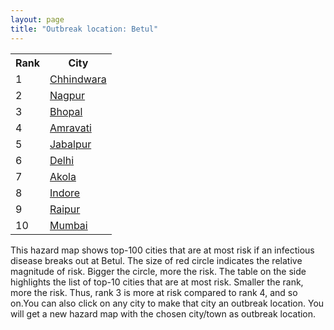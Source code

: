 ```yaml
---
layout: page
title: "Outbreak location: Betul"
---
```

<div class="flex-container">
<div class="flex-item-left" id="mapid">
<script src="https://buda-magenta.github.io/hazard_map/load_map.js"></script>

<script>
var marker_outbreak = L.marker([21.879616, 77.875681],{"autoPan": true}).addTo(map); marker_outbreak.bindTooltip("Betul").openTooltip();

var circle_1 = L.circle([22.139831, 78.809645], {"pane": "markerPane", "color": "red", "fill": true, "fillOpacity": 0.2, "fillRule": "evenodd", "lineCap": "round", "lineJoin": "round", "opacity": 1.0, "radius": 158256, "stroke": true, "weight": 3}).addTo(map);
circle_1.bindTooltip("Chhindwara<br>rank: 1<br>hazard index: 0.158257")
circle_1.bindPopup('<a href="https://buda-magenta.github.io/hazard_map/Chhindwara">Chhindwara</a>')

var circle_2 = L.circle([21.149813, 79.082056], {"pane": "markerPane", "color": "red", "fill": true, "fillOpacity": 0.2, "fillRule": "evenodd", "lineCap": "round", "lineJoin": "round", "opacity": 1.0, "radius": 125658, "stroke": true, "weight": 3}).addTo(map);
circle_2.bindTooltip("Nagpur<br>rank: 2<br>hazard index: 0.125658")
circle_2.bindPopup('<a href="https://buda-magenta.github.io/hazard_map/Nagpur">Nagpur</a>')

var circle_3 = L.circle([23.258486, 77.401989], {"pane": "markerPane", "color": "red", "fill": true, "fillOpacity": 0.2, "fillRule": "evenodd", "lineCap": "round", "lineJoin": "round", "opacity": 1.0, "radius": 26690, "stroke": true, "weight": 3}).addTo(map);
circle_3.bindTooltip("Bhopal<br>rank: 3<br>hazard index: 0.026691")
circle_3.bindPopup('<a href="https://buda-magenta.github.io/hazard_map/Bhopal">Bhopal</a>')

var circle_4 = L.circle([21.154541, 77.644296], {"pane": "markerPane", "color": "red", "fill": true, "fillOpacity": 0.2, "fillRule": "evenodd", "lineCap": "round", "lineJoin": "round", "opacity": 1.0, "radius": 9213, "stroke": true, "weight": 3}).addTo(map);
circle_4.bindTooltip("Amravati<br>rank: 4<br>hazard index: 0.009213")
circle_4.bindPopup('<a href="https://buda-magenta.github.io/hazard_map/Amravati">Amravati</a>')

var circle_5 = L.circle([23.160894, 79.949770], {"pane": "markerPane", "color": "red", "fill": true, "fillOpacity": 0.2, "fillRule": "evenodd", "lineCap": "round", "lineJoin": "round", "opacity": 1.0, "radius": 6919, "stroke": true, "weight": 3}).addTo(map);
circle_5.bindTooltip("Jabalpur<br>rank: 5<br>hazard index: 0.006920")
circle_5.bindPopup('<a href="https://buda-magenta.github.io/hazard_map/Jabalpur">Jabalpur</a>')

var circle_6 = L.circle([28.651718, 77.221939], {"pane": "markerPane", "color": "red", "fill": true, "fillOpacity": 0.2, "fillRule": "evenodd", "lineCap": "round", "lineJoin": "round", "opacity": 1.0, "radius": 6880, "stroke": true, "weight": 3}).addTo(map);
circle_6.bindTooltip("Delhi<br>rank: 6<br>hazard index: 0.006881")
circle_6.bindPopup('<a href="https://buda-magenta.github.io/hazard_map/Delhi">Delhi</a>')

var circle_7 = L.circle([20.761862, 77.192172], {"pane": "markerPane", "color": "red", "fill": true, "fillOpacity": 0.2, "fillRule": "evenodd", "lineCap": "round", "lineJoin": "round", "opacity": 1.0, "radius": 5967, "stroke": true, "weight": 3}).addTo(map);
circle_7.bindTooltip("Akola<br>rank: 7<br>hazard index: 0.005967")
circle_7.bindPopup('<a href="https://buda-magenta.github.io/hazard_map/Akola">Akola</a>')

var circle_8 = L.circle([22.720362, 75.868200], {"pane": "markerPane", "color": "red", "fill": true, "fillOpacity": 0.2, "fillRule": "evenodd", "lineCap": "round", "lineJoin": "round", "opacity": 1.0, "radius": 5952, "stroke": true, "weight": 3}).addTo(map);
circle_8.bindTooltip("Indore<br>rank: 8<br>hazard index: 0.005952")
circle_8.bindPopup('<a href="https://buda-magenta.github.io/hazard_map/Indore">Indore</a>')

var circle_9 = L.circle([21.237947, 81.633683], {"pane": "markerPane", "color": "red", "fill": true, "fillOpacity": 0.2, "fillRule": "evenodd", "lineCap": "round", "lineJoin": "round", "opacity": 1.0, "radius": 4063, "stroke": true, "weight": 3}).addTo(map);
circle_9.bindTooltip("Raipur<br>rank: 9<br>hazard index: 0.004063")
circle_9.bindPopup('<a href="https://buda-magenta.github.io/hazard_map/Raipur">Raipur</a>')

var circle_10 = L.circle([19.075990, 72.877393], {"pane": "markerPane", "color": "red", "fill": true, "fillOpacity": 0.2, "fillRule": "evenodd", "lineCap": "round", "lineJoin": "round", "opacity": 1.0, "radius": 4004, "stroke": true, "weight": 3}).addTo(map);
circle_10.bindTooltip("Mumbai<br>rank: 10<br>hazard index: 0.004005")
circle_10.bindPopup('<a href="https://buda-magenta.github.io/hazard_map/Mumbai">Mumbai</a>')

var circle_11 = L.circle([21.977864, 76.568828], {"pane": "markerPane", "color": "red", "fill": true, "fillOpacity": 0.2, "fillRule": "evenodd", "lineCap": "round", "lineJoin": "round", "opacity": 1.0, "radius": 3950, "stroke": true, "weight": 3}).addTo(map);
circle_11.bindTooltip("Khandwa<br>rank: 11<br>hazard index: 0.003951")
circle_11.bindPopup('<a href="https://buda-magenta.github.io/hazard_map/Khandwa">Khandwa</a>')

var circle_12 = L.circle([25.531031, 78.652689], {"pane": "markerPane", "color": "red", "fill": true, "fillOpacity": 0.2, "fillRule": "evenodd", "lineCap": "round", "lineJoin": "round", "opacity": 1.0, "radius": 3395, "stroke": true, "weight": 3}).addTo(map);
circle_12.bindTooltip("Jhansi<br>rank: 12<br>hazard index: 0.003395")
circle_12.bindPopup('<a href="https://buda-magenta.github.io/hazard_map/Jhansi">Jhansi</a>')

var circle_13 = L.circle([20.030976, 79.358139], {"pane": "markerPane", "color": "red", "fill": true, "fillOpacity": 0.2, "fillRule": "evenodd", "lineCap": "round", "lineJoin": "round", "opacity": 1.0, "radius": 2952, "stroke": true, "weight": 3}).addTo(map);
circle_13.bindTooltip("Chandrapur<br>rank: 13<br>hazard index: 0.002952")
circle_13.bindPopup('<a href="https://buda-magenta.github.io/hazard_map/Chandrapur">Chandrapur</a>')

var circle_14 = L.circle([21.145629, 80.268387], {"pane": "markerPane", "color": "red", "fill": true, "fillOpacity": 0.2, "fillRule": "evenodd", "lineCap": "round", "lineJoin": "round", "opacity": 1.0, "radius": 2565, "stroke": true, "weight": 3}).addTo(map);
circle_14.bindTooltip("Gondiya<br>rank: 14<br>hazard index: 0.002566")
circle_14.bindPopup('<a href="https://buda-magenta.github.io/hazard_map/Gondiya">Gondiya</a>')

var circle_15 = L.circle([22.275879, 79.721045], {"pane": "markerPane", "color": "red", "fill": true, "fillOpacity": 0.2, "fillRule": "evenodd", "lineCap": "round", "lineJoin": "round", "opacity": 1.0, "radius": 1841, "stroke": true, "weight": 3}).addTo(map);
circle_15.bindTooltip("Seoni<br>rank: 15<br>hazard index: 0.001842")
circle_15.bindPopup('<a href="https://buda-magenta.github.io/hazard_map/Seoni">Seoni</a>')

var circle_16 = L.circle([20.475195, 78.742396], {"pane": "markerPane", "color": "red", "fill": true, "fillOpacity": 0.2, "fillRule": "evenodd", "lineCap": "round", "lineJoin": "round", "opacity": 1.0, "radius": 1729, "stroke": true, "weight": 3}).addTo(map);
circle_16.bindTooltip("Hinganghat<br>rank: 16<br>hazard index: 0.001729")
circle_16.bindPopup('<a href="https://buda-magenta.github.io/hazard_map/Hinganghat">Hinganghat</a>')

var circle_17 = L.circle([22.600150, 77.926645], {"pane": "markerPane", "color": "red", "fill": true, "fillOpacity": 0.2, "fillRule": "evenodd", "lineCap": "round", "lineJoin": "round", "opacity": 1.0, "radius": 1693, "stroke": true, "weight": 3}).addTo(map);
circle_17.bindTooltip("Hoshangabad<br>rank: 17<br>hazard index: 0.001693")
circle_17.bindPopup('<a href="https://buda-magenta.github.io/hazard_map/Hoshangabad">Hoshangabad</a>')

var circle_18 = L.circle([25.438130, 81.833800], {"pane": "markerPane", "color": "red", "fill": true, "fillOpacity": 0.2, "fillRule": "evenodd", "lineCap": "round", "lineJoin": "round", "opacity": 1.0, "radius": 1665, "stroke": true, "weight": 3}).addTo(map);
circle_18.bindTooltip("Allahabad<br>rank: 18<br>hazard index: 0.001666")
circle_18.bindPopup('<a href="https://buda-magenta.github.io/hazard_map/Allahabad">Allahabad</a>')

var circle_19 = L.circle([17.388786, 78.461065], {"pane": "markerPane", "color": "red", "fill": true, "fillOpacity": 0.2, "fillRule": "evenodd", "lineCap": "round", "lineJoin": "round", "opacity": 1.0, "radius": 1646, "stroke": true, "weight": 3}).addTo(map);
circle_19.bindTooltip("Hyderabad<br>rank: 19<br>hazard index: 0.001647")
circle_19.bindPopup('<a href="https://buda-magenta.github.io/hazard_map/Hyderabad">Hyderabad</a>')

var circle_20 = L.circle([20.325704, 78.116914], {"pane": "markerPane", "color": "red", "fill": true, "fillOpacity": 0.2, "fillRule": "evenodd", "lineCap": "round", "lineJoin": "round", "opacity": 1.0, "radius": 1608, "stroke": true, "weight": 3}).addTo(map);
circle_20.bindTooltip("Yavatmal<br>rank: 20<br>hazard index: 0.001608")
circle_20.bindPopup('<a href="https://buda-magenta.github.io/hazard_map/Yavatmal">Yavatmal</a>')

var circle_21 = L.circle([23.115688, 77.066239], {"pane": "markerPane", "color": "red", "fill": true, "fillOpacity": 0.2, "fillRule": "evenodd", "lineCap": "round", "lineJoin": "round", "opacity": 1.0, "radius": 1566, "stroke": true, "weight": 3}).addTo(map);
circle_21.bindTooltip("Sehore<br>rank: 21<br>hazard index: 0.001566")
circle_21.bindPopup('<a href="https://buda-magenta.github.io/hazard_map/Sehore">Sehore</a>')

var circle_22 = L.circle([22.541418, 88.357691], {"pane": "markerPane", "color": "red", "fill": true, "fillOpacity": 0.2, "fillRule": "evenodd", "lineCap": "round", "lineJoin": "round", "opacity": 1.0, "radius": 1563, "stroke": true, "weight": 3}).addTo(map);
circle_22.bindTooltip("Kolkata<br>rank: 22<br>hazard index: 0.001564")
circle_22.bindPopup('<a href="https://buda-magenta.github.io/hazard_map/Kolkata">Kolkata</a>')

var circle_23 = L.circle([18.521428, 73.854454], {"pane": "markerPane", "color": "red", "fill": true, "fillOpacity": 0.2, "fillRule": "evenodd", "lineCap": "round", "lineJoin": "round", "opacity": 1.0, "radius": 1524, "stroke": true, "weight": 3}).addTo(map);
circle_23.bindTooltip("Pune<br>rank: 23<br>hazard index: 0.001524")
circle_23.bindPopup('<a href="https://buda-magenta.github.io/hazard_map/Pune">Pune</a>')

var circle_24 = L.circle([20.825623, 78.613146], {"pane": "markerPane", "color": "red", "fill": true, "fillOpacity": 0.2, "fillRule": "evenodd", "lineCap": "round", "lineJoin": "round", "opacity": 1.0, "radius": 1520, "stroke": true, "weight": 3}).addTo(map);
circle_24.bindTooltip("Wardha<br>rank: 24<br>hazard index: 0.001521")
circle_24.bindPopup('<a href="https://buda-magenta.github.io/hazard_map/Wardha">Wardha</a>')

var circle_25 = L.circle([20.843512, 75.525927], {"pane": "markerPane", "color": "red", "fill": true, "fillOpacity": 0.2, "fillRule": "evenodd", "lineCap": "round", "lineJoin": "round", "opacity": 1.0, "radius": 1324, "stroke": true, "weight": 3}).addTo(map);
circle_25.bindTooltip("Jalgaon<br>rank: 25<br>hazard index: 0.001324")
circle_25.bindPopup('<a href="https://buda-magenta.github.io/hazard_map/Jalgaon">Jalgaon</a>')

var circle_26 = L.circle([20.972740, 80.691555], {"pane": "markerPane", "color": "red", "fill": true, "fillOpacity": 0.2, "fillRule": "evenodd", "lineCap": "round", "lineJoin": "round", "opacity": 1.0, "radius": 1281, "stroke": true, "weight": 3}).addTo(map);
circle_26.bindTooltip("Rajnandgaon<br>rank: 26<br>hazard index: 0.001282")
circle_26.bindPopup('<a href="https://buda-magenta.github.io/hazard_map/Rajnandgaon">Rajnandgaon</a>')

var circle_27 = L.circle([13.083694, 80.270186], {"pane": "markerPane", "color": "red", "fill": true, "fillOpacity": 0.2, "fillRule": "evenodd", "lineCap": "round", "lineJoin": "round", "opacity": 1.0, "radius": 1273, "stroke": true, "weight": 3}).addTo(map);
circle_27.bindTooltip("Chennai<br>rank: 27<br>hazard index: 0.001274")
circle_27.bindPopup('<a href="https://buda-magenta.github.io/hazard_map/Chennai">Chennai</a>')

var circle_28 = L.circle([26.269721, 82.994425], {"pane": "markerPane", "color": "red", "fill": true, "fillOpacity": 0.2, "fillRule": "evenodd", "lineCap": "round", "lineJoin": "round", "opacity": 1.0, "radius": 1245, "stroke": true, "weight": 3}).addTo(map);
circle_28.bindTooltip("Burhanpur<br>rank: 28<br>hazard index: 0.001246")
circle_28.bindPopup('<a href="https://buda-magenta.github.io/hazard_map/Burhanpur">Burhanpur</a>')

var circle_29 = L.circle([20.993276, 75.839983], {"pane": "markerPane", "color": "red", "fill": true, "fillOpacity": 0.2, "fillRule": "evenodd", "lineCap": "round", "lineJoin": "round", "opacity": 1.0, "radius": 1140, "stroke": true, "weight": 3}).addTo(map);
circle_29.bindTooltip("Bhusawal<br>rank: 29<br>hazard index: 0.001140")
circle_29.bindPopup('<a href="https://buda-magenta.github.io/hazard_map/Bhusawal">Bhusawal</a>')

var circle_30 = L.circle([12.979120, 77.591300], {"pane": "markerPane", "color": "red", "fill": true, "fillOpacity": 0.2, "fillRule": "evenodd", "lineCap": "round", "lineJoin": "round", "opacity": 1.0, "radius": 1074, "stroke": true, "weight": 3}).addTo(map);
circle_30.bindTooltip("Bangalore<br>rank: 30<br>hazard index: 0.001074")
circle_30.bindPopup('<a href="https://buda-magenta.github.io/hazard_map/Bangalore">Bangalore</a>')

var circle_31 = L.circle([21.199035, 81.397955], {"pane": "markerPane", "color": "red", "fill": true, "fillOpacity": 0.2, "fillRule": "evenodd", "lineCap": "round", "lineJoin": "round", "opacity": 1.0, "radius": 1069, "stroke": true, "weight": 3}).addTo(map);
circle_31.bindTooltip("Durg<br>rank: 31<br>hazard index: 0.001070")
circle_31.bindPopup('<a href="https://buda-magenta.github.io/hazard_map/Durg">Durg</a>')

var circle_32 = L.circle([25.335649, 83.007629], {"pane": "markerPane", "color": "red", "fill": true, "fillOpacity": 0.2, "fillRule": "evenodd", "lineCap": "round", "lineJoin": "round", "opacity": 1.0, "radius": 1013, "stroke": true, "weight": 3}).addTo(map);
circle_32.bindTooltip("Varanasi<br>rank: 32<br>hazard index: 0.001014")
circle_32.bindPopup('<a href="https://buda-magenta.github.io/hazard_map/Varanasi">Varanasi</a>')

var circle_33 = L.circle([23.750000, 79.583333], {"pane": "markerPane", "color": "red", "fill": true, "fillOpacity": 0.2, "fillRule": "evenodd", "lineCap": "round", "lineJoin": "round", "opacity": 1.0, "radius": 995, "stroke": true, "weight": 3}).addTo(map);
circle_33.bindTooltip("Damoh<br>rank: 33<br>hazard index: 0.000995")
circle_33.bindPopup('<a href="https://buda-magenta.github.io/hazard_map/Damoh">Damoh</a>')

var circle_34 = L.circle([22.383333, 82.133333], {"pane": "markerPane", "color": "red", "fill": true, "fillOpacity": 0.2, "fillRule": "evenodd", "lineCap": "round", "lineJoin": "round", "opacity": 1.0, "radius": 945, "stroke": true, "weight": 3}).addTo(map);
circle_34.bindTooltip("Bilaspur<br>rank: 34<br>hazard index: 0.000945")
circle_34.bindPopup('<a href="https://buda-magenta.github.io/hazard_map/Bilaspur">Bilaspur</a>')

var circle_35 = L.circle([23.916667, 78.000000], {"pane": "markerPane", "color": "red", "fill": true, "fillOpacity": 0.2, "fillRule": "evenodd", "lineCap": "round", "lineJoin": "round", "opacity": 1.0, "radius": 935, "stroke": true, "weight": 3}).addTo(map);
circle_35.bindTooltip("Vidisha<br>rank: 35<br>hazard index: 0.000935")
circle_35.bindPopup('<a href="https://buda-magenta.github.io/hazard_map/Vidisha">Vidisha</a>')

var circle_36 = L.circle([27.175255, 78.009816], {"pane": "markerPane", "color": "red", "fill": true, "fillOpacity": 0.2, "fillRule": "evenodd", "lineCap": "round", "lineJoin": "round", "opacity": 1.0, "radius": 896, "stroke": true, "weight": 3}).addTo(map);
circle_36.bindTooltip("Agra<br>rank: 36<br>hazard index: 0.000896")
circle_36.bindPopup('<a href="https://buda-magenta.github.io/hazard_map/Agra">Agra</a>')

var circle_37 = L.circle([23.000000, 76.166667], {"pane": "markerPane", "color": "red", "fill": true, "fillOpacity": 0.2, "fillRule": "evenodd", "lineCap": "round", "lineJoin": "round", "opacity": 1.0, "radius": 878, "stroke": true, "weight": 3}).addTo(map);
circle_37.bindTooltip("Dewas<br>rank: 37<br>hazard index: 0.000879")
circle_37.bindPopup('<a href="https://buda-magenta.github.io/hazard_map/Dewas">Dewas</a>')

var circle_38 = L.circle([20.166670, 79.172114], {"pane": "markerPane", "color": "red", "fill": true, "fillOpacity": 0.2, "fillRule": "evenodd", "lineCap": "round", "lineJoin": "round", "opacity": 1.0, "radius": 769, "stroke": true, "weight": 3}).addTo(map);
circle_38.bindTooltip("Bhadravati<br>rank: 38<br>hazard index: 0.000770")
circle_38.bindPopup('<a href="https://buda-magenta.github.io/hazard_map/Bhadravati">Bhadravati</a>')

var circle_39 = L.circle([21.200996, 81.335426], {"pane": "markerPane", "color": "red", "fill": true, "fillOpacity": 0.2, "fillRule": "evenodd", "lineCap": "round", "lineJoin": "round", "opacity": 1.0, "radius": 763, "stroke": true, "weight": 3}).addTo(map);
circle_39.bindTooltip("Bhilai Nagar<br>rank: 39<br>hazard index: 0.000763")
circle_39.bindPopup('<a href="https://buda-magenta.github.io/hazard_map/Bhilai_Nagar">Bhilai Nagar</a>')

var circle_40 = L.circle([23.809612, 78.759114], {"pane": "markerPane", "color": "red", "fill": true, "fillOpacity": 0.2, "fillRule": "evenodd", "lineCap": "round", "lineJoin": "round", "opacity": 1.0, "radius": 661, "stroke": true, "weight": 3}).addTo(map);
circle_40.bindTooltip("Sagar<br>rank: 40<br>hazard index: 0.000662")
circle_40.bindPopup('<a href="https://buda-magenta.github.io/hazard_map/Sagar">Sagar</a>')

var circle_41 = L.circle([26.203725, 78.157363], {"pane": "markerPane", "color": "red", "fill": true, "fillOpacity": 0.2, "fillRule": "evenodd", "lineCap": "round", "lineJoin": "round", "opacity": 1.0, "radius": 599, "stroke": true, "weight": 3}).addTo(map);
circle_41.bindTooltip("Gwalior<br>rank: 41<br>hazard index: 0.000600")
circle_41.bindPopup('<a href="https://buda-magenta.github.io/hazard_map/Gwalior">Gwalior</a>')

var circle_42 = L.circle([23.174597, 75.785142], {"pane": "markerPane", "color": "red", "fill": true, "fillOpacity": 0.2, "fillRule": "evenodd", "lineCap": "round", "lineJoin": "round", "opacity": 1.0, "radius": 573, "stroke": true, "weight": 3}).addTo(map);
circle_42.bindTooltip("Ujjain<br>rank: 42<br>hazard index: 0.000573")
circle_42.bindPopup('<a href="https://buda-magenta.github.io/hazard_map/Ujjain">Ujjain</a>')

var circle_43 = L.circle([19.500000, 78.500000], {"pane": "markerPane", "color": "red", "fill": true, "fillOpacity": 0.2, "fillRule": "evenodd", "lineCap": "round", "lineJoin": "round", "opacity": 1.0, "radius": 558, "stroke": true, "weight": 3}).addTo(map);
circle_43.bindTooltip("Adilabad<br>rank: 43<br>hazard index: 0.000559")
circle_43.bindPopup('<a href="https://buda-magenta.github.io/hazard_map/Adilabad">Adilabad</a>')

var circle_44 = L.circle([24.500000, 81.000000], {"pane": "markerPane", "color": "red", "fill": true, "fillOpacity": 0.2, "fillRule": "evenodd", "lineCap": "round", "lineJoin": "round", "opacity": 1.0, "radius": 506, "stroke": true, "weight": 3}).addTo(map);
circle_44.bindTooltip("Satna<br>rank: 44<br>hazard index: 0.000506")
circle_44.bindPopup('<a href="https://buda-magenta.github.io/hazard_map/Satna">Satna</a>')

var circle_45 = L.circle([22.801519, 86.202958], {"pane": "markerPane", "color": "red", "fill": true, "fillOpacity": 0.2, "fillRule": "evenodd", "lineCap": "round", "lineJoin": "round", "opacity": 1.0, "radius": 483, "stroke": true, "weight": 3}).addTo(map);
circle_45.bindTooltip("Jamshedpur<br>rank: 45<br>hazard index: 0.000484")
circle_45.bindPopup('<a href="https://buda-magenta.github.io/hazard_map/Jamshedpur">Jamshedpur</a>')

var circle_46 = L.circle([21.365999, 74.284004], {"pane": "markerPane", "color": "red", "fill": true, "fillOpacity": 0.2, "fillRule": "evenodd", "lineCap": "round", "lineJoin": "round", "opacity": 1.0, "radius": 476, "stroke": true, "weight": 3}).addTo(map);
circle_46.bindTooltip("Nandurbar<br>rank: 46<br>hazard index: 0.000476")
circle_46.bindPopup('<a href="https://buda-magenta.github.io/hazard_map/Nandurbar">Nandurbar</a>')

var circle_47 = L.circle([17.723128, 83.301284], {"pane": "markerPane", "color": "red", "fill": true, "fillOpacity": 0.2, "fillRule": "evenodd", "lineCap": "round", "lineJoin": "round", "opacity": 1.0, "radius": 467, "stroke": true, "weight": 3}).addTo(map);
circle_47.bindTooltip("Visakhapatnam<br>rank: 47<br>hazard index: 0.000468")
circle_47.bindPopup('<a href="https://buda-magenta.github.io/hazard_map/Visakhapatnam">Visakhapatnam</a>')

var circle_48 = L.circle([26.915458, 75.818982], {"pane": "markerPane", "color": "red", "fill": true, "fillOpacity": 0.2, "fillRule": "evenodd", "lineCap": "round", "lineJoin": "round", "opacity": 1.0, "radius": 456, "stroke": true, "weight": 3}).addTo(map);
circle_48.bindTooltip("Jaipur<br>rank: 48<br>hazard index: 0.000457")
circle_48.bindPopup('<a href="https://buda-magenta.github.io/hazard_map/Jaipur">Jaipur</a>')

var circle_49 = L.circle([16.508759, 80.618510], {"pane": "markerPane", "color": "red", "fill": true, "fillOpacity": 0.2, "fillRule": "evenodd", "lineCap": "round", "lineJoin": "round", "opacity": 1.0, "radius": 399, "stroke": true, "weight": 3}).addTo(map);
circle_49.bindTooltip("Vijayawada<br>rank: 49<br>hazard index: 0.000399")
circle_49.bindPopup('<a href="https://buda-magenta.github.io/hazard_map/Vijayawada">Vijayawada</a>')

var circle_50 = L.circle([25.623457, 84.596839], {"pane": "markerPane", "color": "red", "fill": true, "fillOpacity": 0.2, "fillRule": "evenodd", "lineCap": "round", "lineJoin": "round", "opacity": 1.0, "radius": 333, "stroke": true, "weight": 3}).addTo(map);
circle_50.bindTooltip("Arrah<br>rank: 50<br>hazard index: 0.000334")
circle_50.bindPopup('<a href="https://buda-magenta.github.io/hazard_map/Arrah">Arrah</a>')

var circle_51 = L.circle([23.021624, 72.579707], {"pane": "markerPane", "color": "red", "fill": true, "fillOpacity": 0.2, "fillRule": "evenodd", "lineCap": "round", "lineJoin": "round", "opacity": 1.0, "radius": 286, "stroke": true, "weight": 3}).addTo(map);
circle_51.bindTooltip("Ahmedabad<br>rank: 51<br>hazard index: 0.000287")
circle_51.bindPopup('<a href="https://buda-magenta.github.io/hazard_map/Ahmedabad">Ahmedabad</a>')

var circle_52 = L.circle([21.170200, 72.831100], {"pane": "markerPane", "color": "red", "fill": true, "fillOpacity": 0.2, "fillRule": "evenodd", "lineCap": "round", "lineJoin": "round", "opacity": 1.0, "radius": 274, "stroke": true, "weight": 3}).addTo(map);
circle_52.bindTooltip("Surat<br>rank: 52<br>hazard index: 0.000275")
circle_52.bindPopup('<a href="https://buda-magenta.github.io/hazard_map/Surat">Surat</a>')

var circle_53 = L.circle([19.194329, 72.970178], {"pane": "markerPane", "color": "red", "fill": true, "fillOpacity": 0.2, "fillRule": "evenodd", "lineCap": "round", "lineJoin": "round", "opacity": 1.0, "radius": 258, "stroke": true, "weight": 3}).addTo(map);
circle_53.bindTooltip("Thane<br>rank: 53<br>hazard index: 0.000258")
circle_53.bindPopup('<a href="https://buda-magenta.github.io/hazard_map/Thane">Thane</a>')

var circle_54 = L.circle([25.609324, 85.123525], {"pane": "markerPane", "color": "red", "fill": true, "fillOpacity": 0.2, "fillRule": "evenodd", "lineCap": "round", "lineJoin": "round", "opacity": 1.0, "radius": 236, "stroke": true, "weight": 3}).addTo(map);
circle_54.bindTooltip("Patna<br>rank: 54<br>hazard index: 0.000236")
circle_54.bindPopup('<a href="https://buda-magenta.github.io/hazard_map/Patna">Patna</a>')

var circle_55 = L.circle([22.214285, 84.872437], {"pane": "markerPane", "color": "red", "fill": true, "fillOpacity": 0.2, "fillRule": "evenodd", "lineCap": "round", "lineJoin": "round", "opacity": 1.0, "radius": 234, "stroke": true, "weight": 3}).addTo(map);
circle_55.bindTooltip("Raurkela<br>rank: 55<br>hazard index: 0.000234")
circle_55.bindPopup('<a href="https://buda-magenta.github.io/hazard_map/Raurkela">Raurkela</a>')

var circle_56 = L.circle([17.980609, 79.598212], {"pane": "markerPane", "color": "red", "fill": true, "fillOpacity": 0.2, "fillRule": "evenodd", "lineCap": "round", "lineJoin": "round", "opacity": 1.0, "radius": 227, "stroke": true, "weight": 3}).addTo(map);
circle_56.bindTooltip("Warangal<br>rank: 56<br>hazard index: 0.000228")
circle_56.bindPopup('<a href="https://buda-magenta.github.io/hazard_map/Warangal">Warangal</a>')

var circle_57 = L.circle([26.838100, 80.934600], {"pane": "markerPane", "color": "red", "fill": true, "fillOpacity": 0.2, "fillRule": "evenodd", "lineCap": "round", "lineJoin": "round", "opacity": 1.0, "radius": 227, "stroke": true, "weight": 3}).addTo(map);
circle_57.bindTooltip("Lucknow<br>rank: 57<br>hazard index: 0.000227")
circle_57.bindPopup('<a href="https://buda-magenta.github.io/hazard_map/Lucknow">Lucknow</a>')

var circle_58 = L.circle([25.623400, 85.041700], {"pane": "markerPane", "color": "red", "fill": true, "fillOpacity": 0.2, "fillRule": "evenodd", "lineCap": "round", "lineJoin": "round", "opacity": 1.0, "radius": 226, "stroke": true, "weight": 3}).addTo(map);
circle_58.bindTooltip("Dinapur Nizamat<br>rank: 58<br>hazard index: 0.000226")
circle_58.bindPopup('<a href="https://buda-magenta.github.io/hazard_map/Dinapur_Nizamat">Dinapur Nizamat</a>')

var circle_59 = L.circle([26.460914, 80.321759], {"pane": "markerPane", "color": "red", "fill": true, "fillOpacity": 0.2, "fillRule": "evenodd", "lineCap": "round", "lineJoin": "round", "opacity": 1.0, "radius": 220, "stroke": true, "weight": 3}).addTo(map);
circle_59.bindTooltip("Kanpur<br>rank: 59<br>hazard index: 0.000221")
circle_59.bindPopup('<a href="https://buda-magenta.github.io/hazard_map/Kanpur">Kanpur</a>')

var circle_60 = L.circle([23.480592, 74.917790], {"pane": "markerPane", "color": "red", "fill": true, "fillOpacity": 0.2, "fillRule": "evenodd", "lineCap": "round", "lineJoin": "round", "opacity": 1.0, "radius": 209, "stroke": true, "weight": 3}).addTo(map);
circle_60.bindTooltip("Ratlam<br>rank: 60<br>hazard index: 0.000210")
circle_60.bindPopup('<a href="https://buda-magenta.github.io/hazard_map/Ratlam">Ratlam</a>')

var circle_61 = L.circle([20.011247, 73.790236], {"pane": "markerPane", "color": "red", "fill": true, "fillOpacity": 0.2, "fillRule": "evenodd", "lineCap": "round", "lineJoin": "round", "opacity": 1.0, "radius": 202, "stroke": true, "weight": 3}).addTo(map);
circle_61.bindTooltip("Nashik<br>rank: 61<br>hazard index: 0.000203")
circle_61.bindPopup('<a href="https://buda-magenta.github.io/hazard_map/Nashik">Nashik</a>')

var circle_62 = L.circle([22.519770, 82.629515], {"pane": "markerPane", "color": "red", "fill": true, "fillOpacity": 0.2, "fillRule": "evenodd", "lineCap": "round", "lineJoin": "round", "opacity": 1.0, "radius": 201, "stroke": true, "weight": 3}).addTo(map);
circle_62.bindTooltip("Korba<br>rank: 62<br>hazard index: 0.000202")
circle_62.bindPopup('<a href="https://buda-magenta.github.io/hazard_map/Korba">Korba</a>')

var circle_63 = L.circle([27.633333, 77.583333], {"pane": "markerPane", "color": "red", "fill": true, "fillOpacity": 0.2, "fillRule": "evenodd", "lineCap": "round", "lineJoin": "round", "opacity": 1.0, "radius": 198, "stroke": true, "weight": 3}).addTo(map);
circle_63.bindTooltip("Mathura<br>rank: 63<br>hazard index: 0.000199")
circle_63.bindPopup('<a href="https://buda-magenta.github.io/hazard_map/Mathura">Mathura</a>')

var circle_64 = L.circle([19.169335, 77.311013], {"pane": "markerPane", "color": "red", "fill": true, "fillOpacity": 0.2, "fillRule": "evenodd", "lineCap": "round", "lineJoin": "round", "opacity": 1.0, "radius": 181, "stroke": true, "weight": 3}).addTo(map);
circle_64.bindTooltip("Nanded Waghala<br>rank: 64<br>hazard index: 0.000181")
circle_64.bindPopup('<a href="https://buda-magenta.github.io/hazard_map/Nanded_Waghala">Nanded Waghala</a>')

var circle_65 = L.circle([20.259399, 76.976203], {"pane": "markerPane", "color": "red", "fill": true, "fillOpacity": 0.2, "fillRule": "evenodd", "lineCap": "round", "lineJoin": "round", "opacity": 1.0, "radius": 181, "stroke": true, "weight": 3}).addTo(map);
circle_65.bindTooltip("Malegaon<br>rank: 65<br>hazard index: 0.000181")
circle_65.bindPopup('<a href="https://buda-magenta.github.io/hazard_map/Malegaon">Malegaon</a>')

var circle_66 = L.circle([20.266777, 85.843559], {"pane": "markerPane", "color": "red", "fill": true, "fillOpacity": 0.2, "fillRule": "evenodd", "lineCap": "round", "lineJoin": "round", "opacity": 1.0, "radius": 171, "stroke": true, "weight": 3}).addTo(map);
circle_66.bindTooltip("Bhubaneswar<br>rank: 66<br>hazard index: 0.000172")
circle_66.bindPopup('<a href="https://buda-magenta.github.io/hazard_map/Bhubaneswar">Bhubaneswar</a>')

var circle_67 = L.circle([13.932609, 75.574978], {"pane": "markerPane", "color": "red", "fill": true, "fillOpacity": 0.2, "fillRule": "evenodd", "lineCap": "round", "lineJoin": "round", "opacity": 1.0, "radius": 159, "stroke": true, "weight": 3}).addTo(map);
circle_67.bindTooltip("Shimoga<br>rank: 67<br>hazard index: 0.000159")
circle_67.bindPopup('<a href="https://buda-magenta.github.io/hazard_map/Shimoga">Shimoga</a>')

var circle_68 = L.circle([19.290314, 76.602903], {"pane": "markerPane", "color": "red", "fill": true, "fillOpacity": 0.2, "fillRule": "evenodd", "lineCap": "round", "lineJoin": "round", "opacity": 1.0, "radius": 155, "stroke": true, "weight": 3}).addTo(map);
circle_68.bindTooltip("Parbhani<br>rank: 68<br>hazard index: 0.000155")
circle_68.bindPopup('<a href="https://buda-magenta.github.io/hazard_map/Parbhani">Parbhani</a>')

var circle_69 = L.circle([25.280733, 83.125128], {"pane": "markerPane", "color": "red", "fill": true, "fillOpacity": 0.2, "fillRule": "evenodd", "lineCap": "round", "lineJoin": "round", "opacity": 1.0, "radius": 149, "stroke": true, "weight": 3}).addTo(map);
circle_69.bindTooltip("Mughal Sarai<br>rank: 69<br>hazard index: 0.000149")
circle_69.bindPopup('<a href="https://buda-magenta.github.io/hazard_map/Mughal_Sarai">Mughal Sarai</a>')

var circle_70 = L.circle([25.196826, 76.000893], {"pane": "markerPane", "color": "red", "fill": true, "fillOpacity": 0.2, "fillRule": "evenodd", "lineCap": "round", "lineJoin": "round", "opacity": 1.0, "radius": 148, "stroke": true, "weight": 3}).addTo(map);
circle_70.bindTooltip("Kota<br>rank: 70<br>hazard index: 0.000149")
circle_70.bindPopup('<a href="https://buda-magenta.github.io/hazard_map/Kota">Kota</a>')

var circle_71 = L.circle([21.818774, 75.606458], {"pane": "markerPane", "color": "red", "fill": true, "fillOpacity": 0.2, "fillRule": "evenodd", "lineCap": "round", "lineJoin": "round", "opacity": 1.0, "radius": 140, "stroke": true, "weight": 3}).addTo(map);
circle_71.bindTooltip("Khargone<br>rank: 71<br>hazard index: 0.000141")
circle_71.bindPopup('<a href="https://buda-magenta.github.io/hazard_map/Khargone">Khargone</a>')

var circle_72 = L.circle([11.001812, 76.962842], {"pane": "markerPane", "color": "red", "fill": true, "fillOpacity": 0.2, "fillRule": "evenodd", "lineCap": "round", "lineJoin": "round", "opacity": 1.0, "radius": 135, "stroke": true, "weight": 3}).addTo(map);
circle_72.bindTooltip("Coimbatore<br>rank: 72<br>hazard index: 0.000135")
circle_72.bindPopup('<a href="https://buda-magenta.github.io/hazard_map/Coimbatore">Coimbatore</a>')

var circle_73 = L.circle([24.935635, 82.647701], {"pane": "markerPane", "color": "red", "fill": true, "fillOpacity": 0.2, "fillRule": "evenodd", "lineCap": "round", "lineJoin": "round", "opacity": 1.0, "radius": 133, "stroke": true, "weight": 3}).addTo(map);
circle_73.bindTooltip("Mirzapur<br>rank: 73<br>hazard index: 0.000133")
circle_73.bindPopup('<a href="https://buda-magenta.github.io/hazard_map/Mirzapur">Mirzapur</a>')

var circle_74 = L.circle([24.197443, 82.666145], {"pane": "markerPane", "color": "red", "fill": true, "fillOpacity": 0.2, "fillRule": "evenodd", "lineCap": "round", "lineJoin": "round", "opacity": 1.0, "radius": 132, "stroke": true, "weight": 3}).addTo(map);
circle_74.bindTooltip("Singrauli<br>rank: 74<br>hazard index: 0.000132")
circle_74.bindPopup('<a href="https://buda-magenta.github.io/hazard_map/Singrauli">Singrauli</a>')

var circle_75 = L.circle([25.562071, 84.015672], {"pane": "markerPane", "color": "red", "fill": true, "fillOpacity": 0.2, "fillRule": "evenodd", "lineCap": "round", "lineJoin": "round", "opacity": 1.0, "radius": 131, "stroke": true, "weight": 3}).addTo(map);
circle_75.bindTooltip("Buxar<br>rank: 75<br>hazard index: 0.000131")
circle_75.bindPopup('<a href="https://buda-magenta.github.io/hazard_map/Buxar">Buxar</a>')

var circle_76 = L.circle([14.449372, 79.987376], {"pane": "markerPane", "color": "red", "fill": true, "fillOpacity": 0.2, "fillRule": "evenodd", "lineCap": "round", "lineJoin": "round", "opacity": 1.0, "radius": 121, "stroke": true, "weight": 3}).addTo(map);
circle_76.bindTooltip("Nellore<br>rank: 76<br>hazard index: 0.000121")
circle_76.bindPopup('<a href="https://buda-magenta.github.io/hazard_map/Nellore">Nellore</a>')

var circle_77 = L.circle([23.833962, 80.392456], {"pane": "markerPane", "color": "red", "fill": true, "fillOpacity": 0.2, "fillRule": "evenodd", "lineCap": "round", "lineJoin": "round", "opacity": 1.0, "radius": 118, "stroke": true, "weight": 3}).addTo(map);
circle_77.bindTooltip("Murwara<br>rank: 77<br>hazard index: 0.000119")
circle_77.bindPopup('<a href="https://buda-magenta.github.io/hazard_map/Murwara">Murwara</a>')

var circle_78 = L.circle([22.500000, 83.500000], {"pane": "markerPane", "color": "red", "fill": true, "fillOpacity": 0.2, "fillRule": "evenodd", "lineCap": "round", "lineJoin": "round", "opacity": 1.0, "radius": 117, "stroke": true, "weight": 3}).addTo(map);
circle_78.bindTooltip("Raigarh<br>rank: 78<br>hazard index: 0.000117")
circle_78.bindPopup('<a href="https://buda-magenta.github.io/hazard_map/Raigarh">Raigarh</a>')

var circle_79 = L.circle([11.664300, 78.146000], {"pane": "markerPane", "color": "red", "fill": true, "fillOpacity": 0.2, "fillRule": "evenodd", "lineCap": "round", "lineJoin": "round", "opacity": 1.0, "radius": 113, "stroke": true, "weight": 3}).addTo(map);
circle_79.bindTooltip("Salem<br>rank: 79<br>hazard index: 0.000113")
circle_79.bindPopup('<a href="https://buda-magenta.github.io/hazard_map/Salem">Salem</a>')

var circle_80 = L.circle([26.500000, 78.750000], {"pane": "markerPane", "color": "red", "fill": true, "fillOpacity": 0.2, "fillRule": "evenodd", "lineCap": "round", "lineJoin": "round", "opacity": 1.0, "radius": 107, "stroke": true, "weight": 3}).addTo(map);
circle_80.bindTooltip("Bhind<br>rank: 80<br>hazard index: 0.000108")
circle_80.bindPopup('<a href="https://buda-magenta.github.io/hazard_map/Bhind">Bhind</a>')

var circle_81 = L.circle([18.761516, 79.478785], {"pane": "markerPane", "color": "red", "fill": true, "fillOpacity": 0.2, "fillRule": "evenodd", "lineCap": "round", "lineJoin": "round", "opacity": 1.0, "radius": 99, "stroke": true, "weight": 3}).addTo(map);
circle_81.bindTooltip("Ramagundam<br>rank: 81<br>hazard index: 0.000099")
circle_81.bindPopup('<a href="https://buda-magenta.github.io/hazard_map/Ramagundam">Ramagundam</a>')

var circle_82 = L.circle([28.428262, 77.002700], {"pane": "markerPane", "color": "red", "fill": true, "fillOpacity": 0.2, "fillRule": "evenodd", "lineCap": "round", "lineJoin": "round", "opacity": 1.0, "radius": 97, "stroke": true, "weight": 3}).addTo(map);
circle_82.bindTooltip("Gurgaon<br>rank: 82<br>hazard index: 0.000097")
circle_82.bindPopup('<a href="https://buda-magenta.github.io/hazard_map/Gurgaon">Gurgaon</a>')

var circle_83 = L.circle([24.700385, 78.518668], {"pane": "markerPane", "color": "red", "fill": true, "fillOpacity": 0.2, "fillRule": "evenodd", "lineCap": "round", "lineJoin": "round", "opacity": 1.0, "radius": 93, "stroke": true, "weight": 3}).addTo(map);
circle_83.bindTooltip("Lalitpur<br>rank: 83<br>hazard index: 0.000094")
circle_83.bindPopup('<a href="https://buda-magenta.github.io/hazard_map/Lalitpur">Lalitpur</a>')

var circle_84 = L.circle([28.402979, 77.310384], {"pane": "markerPane", "color": "red", "fill": true, "fillOpacity": 0.2, "fillRule": "evenodd", "lineCap": "round", "lineJoin": "round", "opacity": 1.0, "radius": 89, "stroke": true, "weight": 3}).addTo(map);
circle_84.bindTooltip("Faridabad<br>rank: 84<br>hazard index: 0.000089")
circle_84.bindPopup('<a href="https://buda-magenta.github.io/hazard_map/Faridabad">Faridabad</a>')

var circle_85 = L.circle([24.917151, 76.696403], {"pane": "markerPane", "color": "red", "fill": true, "fillOpacity": 0.2, "fillRule": "evenodd", "lineCap": "round", "lineJoin": "round", "opacity": 1.0, "radius": 88, "stroke": true, "weight": 3}).addTo(map);
circle_85.bindTooltip("Baran<br>rank: 85<br>hazard index: 0.000088")
circle_85.bindPopup('<a href="https://buda-magenta.github.io/hazard_map/Baran">Baran</a>')

var circle_86 = L.circle([16.702841, 74.240533], {"pane": "markerPane", "color": "red", "fill": true, "fillOpacity": 0.2, "fillRule": "evenodd", "lineCap": "round", "lineJoin": "round", "opacity": 1.0, "radius": 85, "stroke": true, "weight": 3}).addTo(map);
circle_86.bindTooltip("Kolhapur<br>rank: 86<br>hazard index: 0.000086")
circle_86.bindPopup('<a href="https://buda-magenta.github.io/hazard_map/Kolhapur">Kolhapur</a>')

var circle_87 = L.circle([19.250000, 74.750000], {"pane": "markerPane", "color": "red", "fill": true, "fillOpacity": 0.2, "fillRule": "evenodd", "lineCap": "round", "lineJoin": "round", "opacity": 1.0, "radius": 84, "stroke": true, "weight": 3}).addTo(map);
circle_87.bindTooltip("Ahmadnagar<br>rank: 87<br>hazard index: 0.000084")
circle_87.bindPopup('<a href="https://buda-magenta.github.io/hazard_map/Ahmadnagar">Ahmadnagar</a>')

var circle_88 = L.circle([22.297314, 73.194257], {"pane": "markerPane", "color": "red", "fill": true, "fillOpacity": 0.2, "fillRule": "evenodd", "lineCap": "round", "lineJoin": "round", "opacity": 1.0, "radius": 81, "stroke": true, "weight": 3}).addTo(map);
circle_88.bindTooltip("Vadodara<br>rank: 88<br>hazard index: 0.000082")
circle_88.bindPopup('<a href="https://buda-magenta.github.io/hazard_map/Vadodara">Vadodara</a>')

var circle_89 = L.circle([22.782355, 86.159003], {"pane": "markerPane", "color": "red", "fill": true, "fillOpacity": 0.2, "fillRule": "evenodd", "lineCap": "round", "lineJoin": "round", "opacity": 1.0, "radius": 79, "stroke": true, "weight": 3}).addTo(map);
circle_89.bindTooltip("Adityapur<br>rank: 89<br>hazard index: 0.000079")
circle_89.bindPopup('<a href="https://buda-magenta.github.io/hazard_map/Adityapur">Adityapur</a>')

var circle_90 = L.circle([16.850253, 74.594888], {"pane": "markerPane", "color": "red", "fill": true, "fillOpacity": 0.2, "fillRule": "evenodd", "lineCap": "round", "lineJoin": "round", "opacity": 1.0, "radius": 78, "stroke": true, "weight": 3}).addTo(map);
circle_90.bindTooltip("Sangli<br>rank: 90<br>hazard index: 0.000078")
circle_90.bindPopup('<a href="https://buda-magenta.github.io/hazard_map/Sangli">Sangli</a>')

var circle_91 = L.circle([25.375241, 77.828119], {"pane": "markerPane", "color": "red", "fill": true, "fillOpacity": 0.2, "fillRule": "evenodd", "lineCap": "round", "lineJoin": "round", "opacity": 1.0, "radius": 74, "stroke": true, "weight": 3}).addTo(map);
circle_91.bindTooltip("Shivpuri<br>rank: 91<br>hazard index: 0.000075")
circle_91.bindPopup('<a href="https://buda-magenta.github.io/hazard_map/Shivpuri">Shivpuri</a>')

var circle_92 = L.circle([24.759267, 81.655000], {"pane": "markerPane", "color": "red", "fill": true, "fillOpacity": 0.2, "fillRule": "evenodd", "lineCap": "round", "lineJoin": "round", "opacity": 1.0, "radius": 74, "stroke": true, "weight": 3}).addTo(map);
circle_92.bindTooltip("Rewa<br>rank: 92<br>hazard index: 0.000074")
circle_92.bindPopup('<a href="https://buda-magenta.github.io/hazard_map/Rewa">Rewa</a>')

var circle_93 = L.circle([23.122634, 83.198189], {"pane": "markerPane", "color": "red", "fill": true, "fillOpacity": 0.2, "fillRule": "evenodd", "lineCap": "round", "lineJoin": "round", "opacity": 1.0, "radius": 71, "stroke": true, "weight": 3}).addTo(map);
circle_93.bindTooltip("Ambikapur<br>rank: 93<br>hazard index: 0.000071")
circle_93.bindPopup('<a href="https://buda-magenta.github.io/hazard_map/Ambikapur">Ambikapur</a>')

var circle_94 = L.circle([28.901090, 76.580193], {"pane": "markerPane", "color": "red", "fill": true, "fillOpacity": 0.2, "fillRule": "evenodd", "lineCap": "round", "lineJoin": "round", "opacity": 1.0, "radius": 70, "stroke": true, "weight": 3}).addTo(map);
circle_94.bindTooltip("Rohtak<br>rank: 94<br>hazard index: 0.000071")
circle_94.bindPopup('<a href="https://buda-magenta.github.io/hazard_map/Rohtak">Rohtak</a>')

var circle_95 = L.circle([23.587548, 75.675679], {"pane": "markerPane", "color": "red", "fill": true, "fillOpacity": 0.2, "fillRule": "evenodd", "lineCap": "round", "lineJoin": "round", "opacity": 1.0, "radius": 66, "stroke": true, "weight": 3}).addTo(map);
circle_95.bindTooltip("Nagda<br>rank: 95<br>hazard index: 0.000066")
circle_95.bindPopup('<a href="https://buda-magenta.github.io/hazard_map/Nagda">Nagda</a>')

var circle_96 = L.circle([24.500000, 77.500000], {"pane": "markerPane", "color": "red", "fill": true, "fillOpacity": 0.2, "fillRule": "evenodd", "lineCap": "round", "lineJoin": "round", "opacity": 1.0, "radius": 64, "stroke": true, "weight": 3}).addTo(map);
circle_96.bindTooltip("Guna<br>rank: 96<br>hazard index: 0.000064")
circle_96.bindPopup('<a href="https://buda-magenta.github.io/hazard_map/Guna">Guna</a>')

var circle_97 = L.circle([30.909016, 75.851601], {"pane": "markerPane", "color": "red", "fill": true, "fillOpacity": 0.2, "fillRule": "evenodd", "lineCap": "round", "lineJoin": "round", "opacity": 1.0, "radius": 62, "stroke": true, "weight": 3}).addTo(map);
circle_97.bindTooltip("Ludhiana<br>rank: 97<br>hazard index: 0.000062")
circle_97.bindPopup('<a href="https://buda-magenta.github.io/hazard_map/Ludhiana">Ludhiana</a>')

var circle_98 = L.circle([28.863842, 78.805778], {"pane": "markerPane", "color": "red", "fill": true, "fillOpacity": 0.2, "fillRule": "evenodd", "lineCap": "round", "lineJoin": "round", "opacity": 1.0, "radius": 62, "stroke": true, "weight": 3}).addTo(map);
circle_98.bindTooltip("Moradabad<br>rank: 98<br>hazard index: 0.000062")
circle_98.bindPopup('<a href="https://buda-magenta.github.io/hazard_map/Moradabad">Moradabad</a>')

var circle_99 = L.circle([18.627929, 73.800983], {"pane": "markerPane", "color": "red", "fill": true, "fillOpacity": 0.2, "fillRule": "evenodd", "lineCap": "round", "lineJoin": "round", "opacity": 1.0, "radius": 60, "stroke": true, "weight": 3}).addTo(map);
circle_99.bindTooltip("Pimpri Chinchwad<br>rank: 99<br>hazard index: 0.000060")
circle_99.bindPopup('<a href="https://buda-magenta.github.io/hazard_map/Pimpri_Chinchwad">Pimpri Chinchwad</a>')

var circle_100 = L.circle([29.000653, 77.768229], {"pane": "markerPane", "color": "red", "fill": true, "fillOpacity": 0.2, "fillRule": "evenodd", "lineCap": "round", "lineJoin": "round", "opacity": 1.0, "radius": 59, "stroke": true, "weight": 3}).addTo(map);
circle_100.bindTooltip("Meerut<br>rank: 100<br>hazard index: 0.000060")
circle_100.bindPopup('<a href="https://buda-magenta.github.io/hazard_map/Meerut">Meerut</a>')
</script>
</div>


<div class="flex-item-right">
<table>
<tr>
<th>Rank</th>
<th>City</th>
</tr>

<tr>
<td>1</td>
<td><a href="https://buda-magenta.github.io/hazard_map/Chhindwara">Chhindwara</a></td>
</tr>

<tr>
<td>2</td>
<td><a href="https://buda-magenta.github.io/hazard_map/Nagpur">Nagpur</a></td>
</tr>

<tr>
<td>3</td>
<td><a href="https://buda-magenta.github.io/hazard_map/Bhopal">Bhopal</a></td>
</tr>

<tr>
<td>4</td>
<td><a href="https://buda-magenta.github.io/hazard_map/Amravati">Amravati</a></td>
</tr>

<tr>
<td>5</td>
<td><a href="https://buda-magenta.github.io/hazard_map/Jabalpur">Jabalpur</a></td>
</tr>

<tr>
<td>6</td>
<td><a href="https://buda-magenta.github.io/hazard_map/Delhi">Delhi</a></td>
</tr>

<tr>
<td>7</td>
<td><a href="https://buda-magenta.github.io/hazard_map/Akola">Akola</a></td>
</tr>

<tr>
<td>8</td>
<td><a href="https://buda-magenta.github.io/hazard_map/Indore">Indore</a></td>
</tr>

<tr>
<td>9</td>
<td><a href="https://buda-magenta.github.io/hazard_map/Raipur">Raipur</a></td>
</tr>

<tr>
<td>10</td>
<td><a href="https://buda-magenta.github.io/hazard_map/Mumbai">Mumbai</a></td>
</tr>

</table>
</div>
</div>


<p align="left">This hazard map shows top-100 cities that are at most risk if an infectious disease breaks out at Betul. The size of red circle indicates the relative magnitude of risk. Bigger the circle, more the risk. The table on the side highlights the list of top-10 cities that are at most risk. Smaller the rank, more the risk. Thus, rank 3 is more at risk compared to rank 4, and so on.You can also click on any city to make that city an outbreak location. You will get a new hazard map with the chosen city/town as outbreak location.
</p>